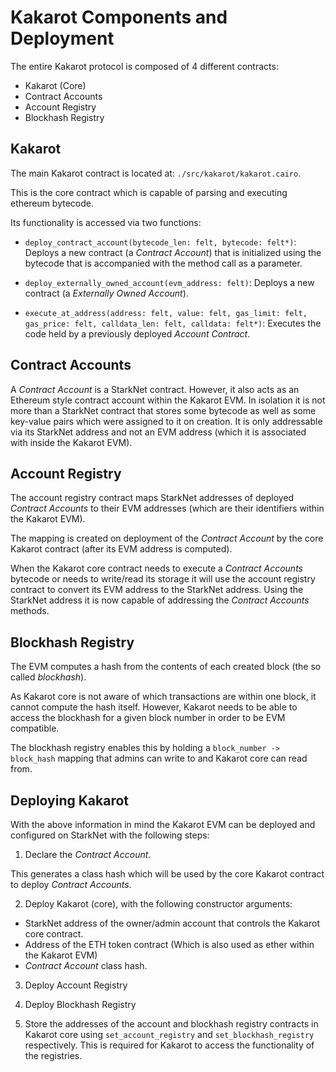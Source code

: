 # Kakarot Components and Deployment

The entire Kakarot protocol is composed of 4 different contracts:

- Kakarot (Core)
- Contract Accounts
- Account Registry
- Blockhash Registry

## Kakarot

The main Kakarot contract is located at: `./src/kakarot/kakarot.cairo`.

This is the core contract which is capable of parsing and executing ethereum
bytecode.

Its functionality is accessed via two functions:

- `deploy_contract_account(bytecode_len: felt, bytecode: felt*)`: Deploys a new
  contract (a _Contract Account_) that is initialized using the bytecode that is
  accompanied with the method call as a parameter.

- `deploy_externally_owned_account(evm_address: felt)`: Deploys a new contract
  (a _Externally Owned Account_).

- `execute_at_address(address: felt, value: felt, gas_limit: felt, gas_price: felt, calldata_len: felt, calldata: felt*)`:
  Executes the code held by a previously deployed _Account Contract_.

## Contract Accounts

A _Contract Account_ is a StarkNet contract. However, it also acts as an
Ethereum style contract account within the Kakarot EVM. In isolation it is not
more than a StarkNet contract that stores some bytecode as well as some
key-value pairs which were assigned to it on creation. It is only addressable
via its StarkNet address and not an EVM address (which it is associated with
inside the Kakarot EVM).

## Account Registry

The account registry contract maps StarkNet addresses of deployed _Contract
Accounts_ to their EVM addresses (which are their identifiers within the Kakarot
EVM).

The mapping is created on deployment of the _Contract Account_ by the core
Kakarot contract (after its EVM address is computed).

When the Kakarot core contract needs to execute a _Contract Accounts_ bytecode
or needs to write/read its storage it will use the account registry contract to
convert its EVM address to the StarkNet address. Using the StarkNet address it
is now capable of addressing the _Contract Accounts_ methods.

## Blockhash Registry

The EVM computes a hash from the contents of each created block (the so called
_blockhash_).

As Kakarot core is not aware of which transactions are within one block, it
cannot compute the hash itself. However, Kakarot needs to be able to access the
blockhash for a given block number in order to be EVM compatible.

The blockhash registry enables this by holding a `block_number -> block_hash`
mapping that admins can write to and Kakarot core can read from.

## Deploying Kakarot

With the above information in mind the Kakarot EVM can be deployed and
configured on StarkNet with the following steps:

1. Declare the _Contract Account_.

This generates a class hash which will be used by the core Kakarot contract to
deploy _Contract Accounts_.

2. Deploy Kakarot (core), with the following constructor arguments:

- StarkNet address of the owner/admin account that controls the Kakarot core
  contract.
- Address of the ETH token contract (Which is also used as ether within the
  Kakarot EVM)
- _Contract Account_ class hash.

3. Deploy Account Registry

4. Deploy Blockhash Registry

5. Store the addresses of the account and blockhash registry contracts in
   Kakarot core using `set_account_registry` and `set_blockhash_registry`
   respectively. This is required for Kakarot to access the functionality of the
   registries.

